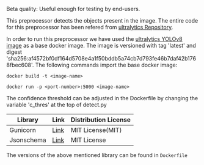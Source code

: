 Beta quality: Useful enough for testing by end-users.

This preprocessor detects the objects present in the image. The entire code for this preprocessor has been refered from [ultralytics Repository](https://github.com/ultralytics/ultralytics).

In order to run this preprocessor we have used the [ultralytics YOLOv8 image](https://hub.docker.com/r/ultralytics/ultralytics) as a base docker image. The image is versioned with tag 'latest' and digest 'sha256:af4572bf0df164d5708e4a1f50bddb5a74cb7d793fe46b7daf42b1768fbec608'. The following commands import the base docker image:

```docker build -t <image-name>``` 

```docker run -p <port-number>:5000 <image-name>```

The confidence threshold can be adjusted in the Dockerfile by changing the variable 'c_thres' at the top of detect.py

| Library | Link | Distribution License |
| ------------- | ------------- | -------------|
| Gunicorn | [Link](https://github.com/benoitc/gunicorn) | MIT License(MIT) |
| Jsonschema | [Link](https://pypi.org/project/jsonschema/)  | MIT License |

The versions of the above mentioned library can be found in ```Dockerfile```


